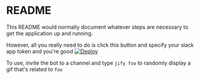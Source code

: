 # README

This README would normally document whatever steps are necessary to get the
application up and running.

However, all you really need to do is click this button and specify your slack app token and you're good
[![Deploy](https://www.herokucdn.com/deploy/button.svg)](https://heroku.com/deploy)

To use, invite the bot to a channel and type `jify foo` to randomly display a gif that's related to `foo`
